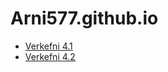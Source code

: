 # Arni577.github.io
* [Verkefni 4.1](/Skilaverkefni4/index.html)
* [Verkefni 4.2](/Skilaverkefni4/verkefni53.html)
